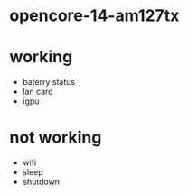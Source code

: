 # opencore-14-am127tx

# working
- baterry status
- lan card
- igpu

# not working
- wifi
- sleep
- shutdown
